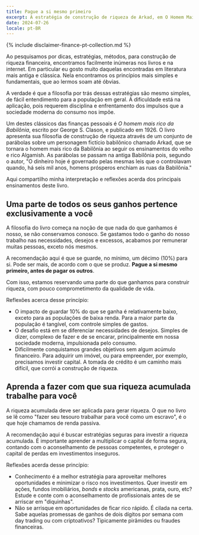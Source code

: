 ```yaml
---
title: Pague a si mesmo primeiro
excerpt: A estratégia de construção de riqueza de Arkad, em O Homem Mais Rico da Babilônia, de George S. Clason
date: 2024-07-26
locale: pt-BR
---
```


{% include disclaimer-finance-pt-collection.md %}

Ao pesquisamos por dicas, estratégias, métodos, para construção de riqueza financeira, encontramos facilmente inúmeras nos livros e na internet. Em particular eu gosto muito daquelas encontradas em literatura mais antiga e clássica. Nela encontramos os princípios mais simples e fundamentais, que ao lermos soam até óbvias.

A verdade é que a filosofia por trás dessas estratégias são mesmo simples, de fácil entendimento para a população em geral. A dificuldade está na aplicação, pois requerem disciplina e enfrentamento dos impulsos que a sociedade moderna do consumo nos impõe.

Um destes clássicos das finanças pessoais é *O homem mais rico da Babilônia*, escrito por George S. Clason, e publicado em 1926. O livro apresenta sua filosofia de construção de riqueza através de um conjunto de parábolas sobre um personagem fictício babilônico chamado Arkad, que se tornara o homem mais rico da Babilônia ao seguir os ensinamentos do velho e rico Algamish. As parábolas se passam na antiga Babilônia pois, segundo o autor, "O dinheiro hoje é governado pelas mesmas leis que o controlavam quando, há seis mil anos, homens prósperos enchiam as ruas da Babilônia."

Aqui compartilho minha interpretação e reflexões acerda dos principais ensinamentos deste livro.

## Uma parte de todos os seus ganhos pertence exclusivamente a você

A filosofia do livro começa na noção de que nada do que ganhamos é nosso, se não conservamos conosco. Se gastamos todo o ganho do nosso trabalho nas necessidades, desejos e excessos, acabamos por remunerar muitas pessoas, exceto nós mesmos.

A recomendação aqui é que se guarde, no mínimo, um décimo (10%) para si. Pode ser mais, de acordo com o que se produz. **Pague a si mesmo primeiro, antes de pagar os outros**.

Com isso, estamos reservando uma parte do que ganhamos para construir riqueza, com pouco comprometimento da qualidade de vida.

Reflexões acerca desse princípio:

- O impacto de guardar 10% do que se ganha é relativamente baixo, exceto para as populações de baixa renda. Para a maior parte da população é tangível, com controle simples de gastos.
- O desafio está em se diferenciar necessidades de desejos. Simples de dizer, complexo de fazer e de se encarar, principalmente em nossa sociedade moderna, impulsionada pelo consumo.
- Dificilmente conquistamos grandes objetivos sem algum acúmulo financeiro. Para adquirir um imóvel, ou para empreender, por exemplo, precisamos investir capital. A tomada de crédito é um caminho mais difícil, que corrói a construção de riqueza.

## Aprenda a fazer com que sua riqueza acumulada trabalhe para você

A riqueza acumulada deve ser aplicada para gerar riqueza. O que no livro se lê como "fazer seu tesouro trabalhar para você como um escravo", é o que hoje chamamos de renda passiva.

A recomendação aqui é buscar estratégias seguras para investir a riqueza acumulada. É importante aprender a multiplicar o capital de forma segura, contando com o aconselhamento de pessoas competentes, e proteger o capital de perdas em investimentos inseguros.

Reflexões acerda desse princípio:

- Conhecimento é a melhor estratégia para aproveitar melhores oportunidades e minimizar o risco nos investimentos. Quer investir em ações, fundos imobiliários, *bonds* e *stocks* americanas, prata, ouro, etc? Estude e conte com o aconselhamento de profissionais antes de se arriscar em "diquinhas".
- Não se arrisque em oportunidades de ficar rico rápido. É cilada na certa. Sabe aquelas promessas de ganhos de dois dígitos por semana com day trading ou com criptoativos? Tipicamente pirâmides ou fraudes financeiras.